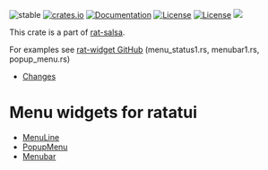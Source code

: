 ![stable](https://img.shields.io/badge/stability-β--3-850101)
[![crates.io](https://img.shields.io/crates/v/rat-menu.svg)](https://crates.io/crates/rat-menu)
[![Documentation](https://docs.rs/rat-menu/badge.svg)](https://docs.rs/rat-menu)
[![License](https://img.shields.io/badge/license-MIT-blue.svg)](https://opensource.org/licenses/MIT)
[![License](https://img.shields.io/badge/license-APACHE-blue.svg)](https://www.apache.org/licenses/LICENSE-2.0)
![](https://tokei.rs/b1/github/thscharler/rat-menu)

This crate is a part of [rat-salsa][refRatSalsa].

For examples see [rat-widget GitHub][refGitHubWidget]
(menu_status1.rs, menubar1.rs, popup_menu.rs)

* [Changes](https://github.com/thscharler/rat-menu/blob/master/changes.md)

# Menu widgets for ratatui

* [MenuLine](crate::menuline::MenuLine)
* [PopupMenu](crate::popup_menu::PopupMenu)
* [Menubar](crate::menubar::Menubar)

[refGitHubWidget]: https://github.com/thscharler/rat-widget/tree/master/examples

[refRatSalsa]: https://docs.rs/rat-salsa/latest/rat_salsa/